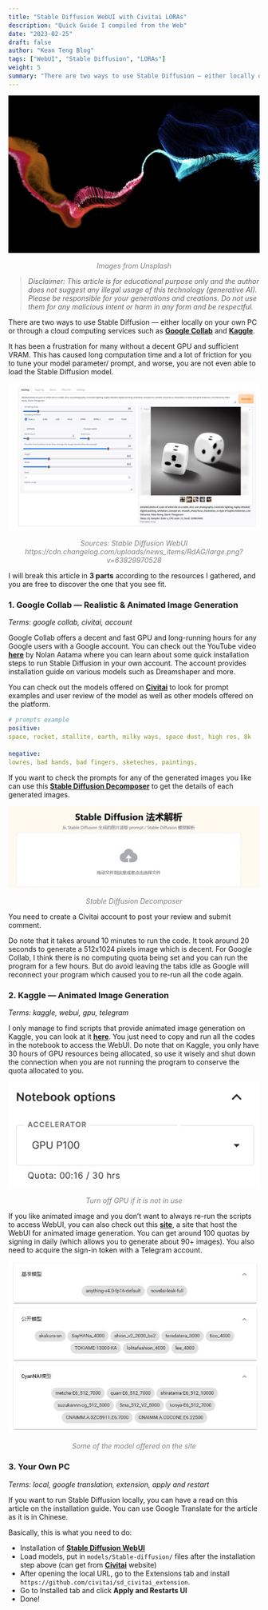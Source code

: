 ```yaml
---
title: "Stable Diffusion WebUI with Civitai LORAs"
description: "Quick Guide I compiled from the Web"
date: "2023-02-25"
draft: false
author: "Kean Teng Blog"
tags: ["WebUI", "Stable Diffusion", "LORAs"]
weight: 5
summary: "There are two ways to use Stable Diffusion — either locally on your own PC or through a cloud computing services such as Google Collab and Kaggle. It has been a frustration for many without a decent GPU and sufficient VRAM. This"
---
```


<img src="images/img1.jpg"  class = "center"/>
<p style="text-align: center; color:grey;"><i>Images from Unsplash</i></p>

> *Disclaimer: This article is for educational purpose only and the author does not suggest any illegal usage of this technology (generative AI). Please be responsible for your generations and creations. Do not use them for any malicious intent or harm in any form and be respectful.*

There are two ways to use Stable Diffusion — either locally on your own PC or through a cloud computing services such as [**Google Collab**](https://colab.research.google.com/) and [**Kaggle**](https://www.kaggle.com/).

It has been a frustration for many without a decent GPU and sufficient VRAM. This has caused long computation time and a lot of friction for you to tune your model parameter/ prompt, and worse, you are not even able to load the Stable Diffusion model.

<img src="images/img2.png"  class = "center"/>
<p style="text-align: center; color:grey;"><i>Sources: Stable Diffusion WebUI https://cdn.changelog.com/uploads/news_items/RdAG/large.png?v=63829970528</i></p>

I will break this article in **3 parts** according to the resources I gathered, and you are free to discover the one that you see fit.

### 1. Google Collab — Realistic & Animated Image Generation
*Terms: google collab, civitai, account*

Google Collab offers a decent and fast GPU and long-running hours for any Google users with a Google account. You can check out the YouTube video [**here**](https://www.youtube.com/@nolanaatama) by Nolan Aatama where you can learn about some quick installation steps to run Stable Diffusion in your own account. The account provides installation guide on various models such as Dreamshaper and more.

You can check out the models offered on [**Civitai**](https://civitai.com/) to look for prompt examples and user review of the model as well as other models offered on the platform.

```yaml {linenos=true}
# prompts example
positive:
space, rocket, stallite, earth, milky ways, space dust, high res, 8k

negative:
lowres, bad hands, bad fingers, sketeches, paintings,
```

If you want to check the prompts for any of the generated images you like can use this [**Stable Diffusion Decomposer**](https://spell.novelai.dev/) to get the details of each generated images.

<img src="images/img3.png"  class = "center"/>
<p style="text-align: center; color:grey;"><i>Stable Diffusion Decomposer</i></p>

You need to create a Civitai account to post your review and submit comment.

Do note that it takes around 10 minutes to run the code. It took around 20 seconds to generate a 512x1024 pixels image which is decent. For Google Collab, I think there is no computing quota being set and you can run the program for a few hours. But do avoid leaving the tabs idle as Google will reconnect your program which caused you to re-run all the code again.

### 2. Kaggle — Animated Image Generation
*Terms: kaggle, webui, gpu, telegram*

I only manage to find scripts that provide animated image generation on Kaggle, you can look at it [**here**](https://www.kaggle.com/code/camenduru/stable-diffusion-webui-kaggle). You just need to copy and run all the codes in the notebook to access the WebUI. Do note that on Kaggle, you only have 30 hours of GPU resources being allocated, so use it wisely and shut down the connection when you are not running the program to conserve the quota allocated to you.

<center><img src="images/img4.png"  class = "center"/></center>
<p style="text-align: center; color:grey;"><i>Turn off GPU if it is not in use</i></p>

If you like animated image and you don’t want to always re-run the scripts to access WebUI, you can also check out this [**site**](https://www.kamiya.dev/), a site that host the WebUI for animated image generation. You can get around 100 quotas by signing in daily (which allows you to generate about 90+ images). You also need to acquire the sign-in token with a Telegram account.

<img src="images/img5.png"  class = "center"/>
<p style="text-align: center; color:grey;"><i>Some of the model offered on the site</i></p>

### 3. Your Own PC
*Terms: local, google translation, extension, apply and restart*

If you want to run Stable Diffusion locally, you can have a read on this article on the installation guide. You can use Google Translate for the article as it is in Chinese.

Basically, this is what you need to do:

- Installation of [**Stable Diffusion WebUI**](https://github.com/AUTOMATIC1111/stable-diffusion-webui)
- Load models, put in `models/Stable-diffusion/` files after the installation step above (can get from [**Civitai**](https://civitai.com/) website)
- After opening the local URL, go to the Extensions tab and install `https://github.com/civitai/sd_civitai_extension`.
- Go to Installed tab and click **Apply and Restarts UI**
- Done!
